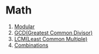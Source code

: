 # Math

1. [Modular](./math/modular.md)
2. [GCD(Greatest Common Divisor)](./math/gcd.md)
3. [LCM(Least Common Multiple)](./math/lcm.md)
4. [Combinations](./math/combinations.md)